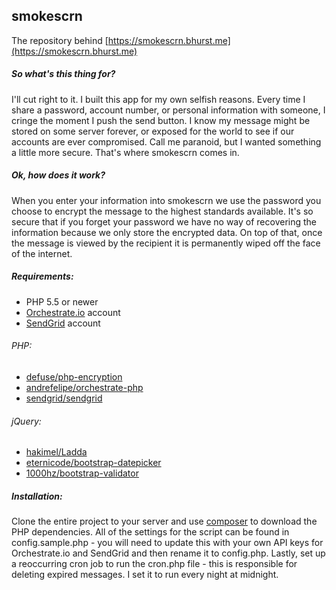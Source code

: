 ## smokescrn
The repository behind [https://smokescrn.bhurst.me](https://smokescrn.bhurst.me)

##### So what's this thing for?

I'll cut right to it. I built this app for my own selfish reasons. Every time I share a password, account number, or personal information with someone, I cringe the moment I push the send button. I know my message might be stored on some server forever, or exposed for the world to see if our accounts are ever compromised. Call me paranoid, but I wanted something a little more secure. That's where smokescrn comes in.

##### Ok, how does it work?

When you enter your information into smokescrn we use the password you choose to encrypt the message to the highest standards available. It's so secure that if you forget your password we have no way of recovering the information because we only store the encrypted data. On top of that, once the message is viewed by the recipient it is permanently wiped off the face of the internet.

##### Requirements:

- PHP 5.5 or newer
- [Orchestrate.io](http://orchestrate.io) account
- [SendGrid](http://sendgrid.com) account

###### PHP:

- [defuse/php-encryption](https://github.com/defuse/php-encryption)
- [andrefelipe/orchestrate-php](https://github.com/andrefelipe/orchestrate-php)
- [sendgrid/sendgrid](https://github.com/sendgrid/sendgrid-php)

###### jQuery:

- [hakimel/Ladda](https://github.com/hakimel/Ladda)
- [eternicode/bootstrap-datepicker](https://github.com/eternicode/bootstrap-datepicker)
- [1000hz/bootstrap-validator](https://github.com/1000hz/bootstrap-validator)

##### Installation:
Clone the entire project to your server and use [composer](https://getcomposer.org) to download the PHP dependencies.  All of the settings for the script can be found in config.sample.php - you will need to update this with your own API keys for Orchestrate.io and SendGrid and then rename it to config.php.  Lastly, set up a reoccurring cron job to run the cron.php file - this is responsible for deleting expired messages.  I set it to run every night at midnight.
